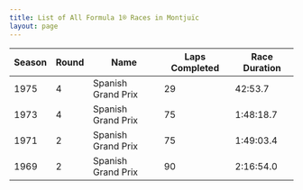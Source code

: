 ```yaml
---
title: List of All Formula 1® Races in Montjuïc
layout: page
---
```



| Season | Round | Name | Laps Completed | Race Duration |
|--|--|--|--|--|
| 1975 | 4 | Spanish Grand Prix | 29 | 42:53.7 |
| 1973 | 4 | Spanish Grand Prix | 75 | 1:48:18.7 |
| 1971 | 2 | Spanish Grand Prix | 75 | 1:49:03.4 |
| 1969 | 2 | Spanish Grand Prix | 90 | 2:16:54.0 |


